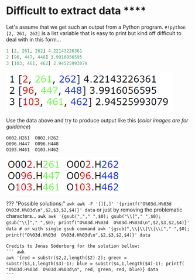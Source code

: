 # Difficult to extract data ****
Let's assume that we get such an output from a Python program. `#!python [2, 261, 262]` is a list variable that is easy to print but kind off difficult to deal with in this form...
``` python
1 [2, 261, 262] 4.22143226361
2 [96, 447, 448] 3.9916056595
3 [103, 461, 462] 2.94525993079
```
![input](../images/pdata1.png)

Use the data above and try to produce output like this (_color images are for guidance_)
```
O002.H261  O002.H262
O096.H447  O096.H448
O103.H461  O103.H462
```
![input](../images/pdata2.png)


??? "Possible solutions:"
    ``` awk
    awk -F '[][,]' '{printf("O%03d.H%03d  O%03d.H%03d\n",$2,$3,$2,$4)}' data
    ``` 
    or 
    just by removing the problematic characters...
    ``` awk
    awk '{gsub(","," ",$0); gsub("\\["," ",$0); gsub("\\]"," ",$0); printf("O%03d.H%03d  O%03d.H%03d\n",$2,$3,$2,$4)}' data
    # or with single gsub command
    awk '{gsub(",\\|\\]\\|\\["," ",$0); printf("O%03d.H%03d  O%03d.H%03d\n",$2,$3,$2,$4)}' data
    ``` 
    
    Credits to Jonas Söderberg for the solution bellow:
    ``` awk
    awk '{red = substr($2,2,length($2)-2); green = substr($3,1,length($3)-1); blue = substr($4,1,length($4)-1); printf( "O%03d.H%03d  O%03d.H%03d\n", red, green, red, blue)} data
    ``` 
